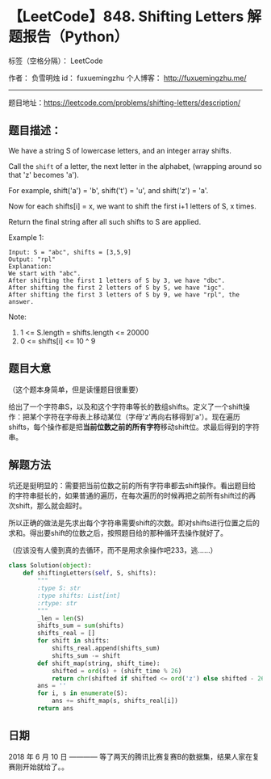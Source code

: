 # 【LeetCode】848. Shifting Letters 解题报告（Python）

标签（空格分隔）： LeetCode

作者： 		负雪明烛 
id：				fuxuemingzhu
个人博客：	http://fuxuemingzhu.me/

---

题目地址：https://leetcode.com/problems/shifting-letters/description/

## 题目描述：

We have a string S of lowercase letters, and an integer array shifts.

Call the ``shift`` of a letter, the next letter in the alphabet, (wrapping around so that 'z' becomes 'a'). 

For example, shift('a') = 'b', shift('t') = 'u', and shift('z') = 'a'.

Now for each shifts[i] = x, we want to shift the first i+1 letters of S, x times.

Return the final string after all such shifts to S are applied.

Example 1:
    
    Input: S = "abc", shifts = [3,5,9]
    Output: "rpl"
    Explanation: 
    We start with "abc".
    After shifting the first 1 letters of S by 3, we have "dbc".
    After shifting the first 2 letters of S by 5, we have "igc".
    After shifting the first 3 letters of S by 9, we have "rpl", the answer.

Note:

1. 1 <= S.length = shifts.length <= 20000
1. 0 <= shifts[i] <= 10 ^ 9

## 题目大意

（这个题本身简单，但是读懂题目很重要）

给出了一个字符串S，以及和这个字符串等长的数组shifts。定义了一个shift操作：把某个字符在字母表上移动某位（字母'z'再向右移得到'a'）。现在遍历shifts，每个操作都是把**当前位数之前的所有字符**移动shift位。求最后得到的字符串。

## 解题方法

坑还是挺明显的：需要把当前位数之前的所有字符串都去shift操作。看出题目给的字符串挺长的，如果普通的遍历，在每次遍历的时候再把之前所有shift过的再次shift，那么就会超时。

所以正确的做法是先求出每个字符串需要shift的次数。即对shifts进行位置之后的求和。得出要shift的位数之后，按照题目给的那种循环去操作就好了。

（应该没有人傻到真的去循环，而不是用求余操作吧233，逃……）

```python
class Solution(object):
    def shiftingLetters(self, S, shifts):
        """
        :type S: str
        :type shifts: List[int]
        :rtype: str
        """
        _len = len(S)
        shifts_sum = sum(shifts)
        shifts_real = []
        for shift in shifts:
            shifts_real.append(shifts_sum)
            shifts_sum -= shift
        def shift_map(string, shift_time):
            shifted = ord(s) + (shift_time % 26)
            return chr(shifted if shifted <= ord('z') else shifted - 26)
        ans = ''
        for i, s in enumerate(S):
            ans += shift_map(s, shifts_real[i])
        return ans
```


## 日期

2018 年 6 月 10 日 ———— 等了两天的腾讯比赛复赛B的数据集，结果人家在复赛刚开始就给了。。